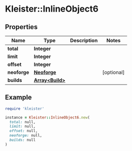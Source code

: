 # Kleister::InlineObject6

## Properties

| Name | Type | Description | Notes |
| ---- | ---- | ----------- | ----- |
| **total** | **Integer** |  |  |
| **limit** | **Integer** |  |  |
| **offset** | **Integer** |  |  |
| **neoforge** | [**Neoforge**](Neoforge.md) |  | [optional] |
| **builds** | [**Array&lt;Build&gt;**](Build.md) |  |  |

## Example

```ruby
require 'kleister'

instance = Kleister::InlineObject6.new(
  total: null,
  limit: null,
  offset: null,
  neoforge: null,
  builds: null
)
```

